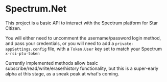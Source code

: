# Spectrum.Net

This project is a basic API to interact with the Spectrum platform for Star Citizen.

You will either need to uncomment the username/password login method, and pass your credentials, or you will need to add a `private-appSettings.config` file, with a `Token.User` key set to match your Spectrum `x-rsi-ptu-token`

Currently implemented methods allow basic subscribe/read/write/erase/history functionality, but this is a super-early alpha at this stage, as a sneak peak at what's coming.
